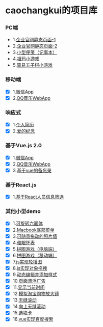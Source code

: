 # caochangkui的项目库

### PC端

- 1.[企业官网静态页面-1](http://caochangkui.github.io/firstjob/index.html)
- 2.[企业官网静态页面-2](https://caochangkui.github.io/sssrifromcck/sssri--new.html)
- 3.[小型便笺（记事本）](https://caochangkui.github.io/netbook/public/html/index.html)
- 4.[祖玛小游戏](https://caochangkui.github.io/game_zuma/index.html)
- 5.[简易五子棋小游戏](https://caochangkui.github.io/wuziqi/index.html)

### 移动端

- [x] 1.[微信App](https://caochangkui.github.io/wechat-by-cck/index.html)
- [x] 2.[QQ音乐WebApp](https://caochangkui.github.io/musicApp-by-cck/index.html)

### 响应式

- [x] 1.[个人简历](https://caochangkui.github.io/myresume/index.html)
- [x] 2.[爱的纪念](https://caochangkui.github.io/cck2wy-1/index.html)

### 基于Vue.js 2.0

- [x] 1.[微信App](https://caochangkui.github.io/wechat-by-cck/index.html)
- [x] 2.[QQ音乐WebApp](https://caochangkui.github.io/musicApp-by-cck/index.html)
- [x] 3.[基于vue的备忘录](https://caochangkui.github.io/vue-development-cck/todos.html)

### 基于React.js

- [x] 1.[基于React人员信息筛选](https://caochangkui.github.io/A-sample-test-by-React/index.html)

### 其他小型demo

- [x] 1.[可旋转六面体](https://caochangkui.github.io/rotate-cube/index.html)
- [x] 2.[Macbook底部菜单](https://caochangkui.github.io/Apple-menu/index.html)
- [x] 3.[可随意拖动的照片墙](https://caochangkui.github.io/Photo_wall/index.html)
- [x] 4.[催眠怀表](https://caochangkui.github.io/cuimian/index.html)
- [x] 5.[拼图游戏（电脑端）](https://caochangkui.github.io/game_PinTu/index-pc.html)
- [x] 6.[拼图游戏（移动端）](https://caochangkui.github.io/game_PinTu/index.html)
- [x] 7.[js实现轮播图](https://caochangkui.github.io/scrolling/index.html)
- [x] 8.[js实现对象拖拽](https://caochangkui.github.io/some-demo/drag/index.html)
- [x] 9.[动态编辑并添加样式](https://caochangkui.github.io/some-demo/editing/index.html)
- [x] 10.[页面漂浮广告](https://caochangkui.github.io/some-demo/floating-ad/index.html)
- [x] 11.[显示当前时间](https://caochangkui.github.io/timeUpdate/index.html)
- [x] 12.[模拟淘宝购物放大镜](https://caochangkui.github.io/some-demo/magnifier/index.html)
- [x] 13.[无缝滚动](https://caochangkui.github.io/wufenggundong/index.html)
- [x] 14.[向上无缝滚动](https://caochangkui.github.io/some-demo/scroll-up/index.html)
- [x] 15.[选项卡](https://caochangkui.github.io/some-demo/tabs/index.html)
- [x] 16.[vue实现百度搜索](https://caochangkui.github.io/some-demo/baidu-research/index.html)
